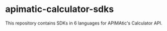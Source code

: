 # apimatic-calculator-sdks

This repository contains SDKs in 6 languages for APIMAtic's Calculator API. 